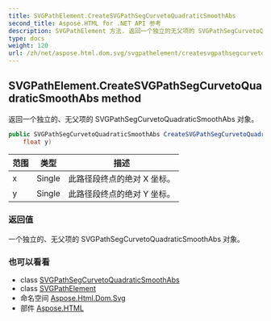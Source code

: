 ```yaml
---
title: SVGPathElement.CreateSVGPathSegCurvetoQuadraticSmoothAbs
second_title: Aspose.HTML for .NET API 参考
description: SVGPathElement 方法. 返回一个独立的无父项的 SVGPathSegCurvetoQuadraticSmoothAbs 对象
type: docs
weight: 120
url: /zh/net/aspose.html.dom.svg/svgpathelement/createsvgpathsegcurvetoquadraticsmoothabs/
---
```

## SVGPathElement.CreateSVGPathSegCurvetoQuadraticSmoothAbs method

返回一个独立的、无父项的 SVGPathSegCurvetoQuadraticSmoothAbs 对象。

```csharp
public SVGPathSegCurvetoQuadraticSmoothAbs CreateSVGPathSegCurvetoQuadraticSmoothAbs(float x, 
    float y)
```

| 范围 | 类型 | 描述 |
| --- | --- | --- |
| x | Single | 此路径段终点的绝对 X 坐标。 |
| y | Single | 此路径段终点的绝对 Y 坐标。 |

### 返回值

一个独立的、无父项的 SVGPathSegCurvetoQuadraticSmoothAbs 对象。

### 也可以看看

* class [SVGPathSegCurvetoQuadraticSmoothAbs](../../../aspose.html.dom.svg.paths/svgpathsegcurvetoquadraticsmoothabs/)
* class [SVGPathElement](../)
* 命名空间 [Aspose.Html.Dom.Svg](../../svgpathelement/)
* 部件 [Aspose.HTML](../../../)


